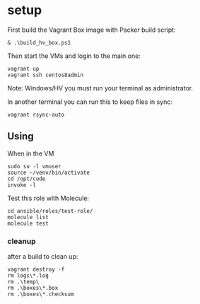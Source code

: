 # setup

First build the Vagrant Box image with Packer build script:

```
& .\build_hv_box.ps1
```

Then start the VMs and login to the main one:

```
vagrant up
vagrant ssh centos8admin
```

Note: Windows/HV you must run your terminal as administrator.

In another terminal you can run this to keep files in sync:

```
vagrant rsync-auto
```

## Using

When in the VM

```
sudo su -l vmuser
source ~/venv/bin/activate
cd /opt/code
invoke -l
```

Test this role with Molecule:

```
cd ansible/roles/test-role/
molecule list
molecule test
```

### cleanup

after a build to clean up:

```
vagrant destroy -f
rm logs\*.log
rm .\temp\
rm .\boxes\*.box
rm .\boxes\*.checksum
```